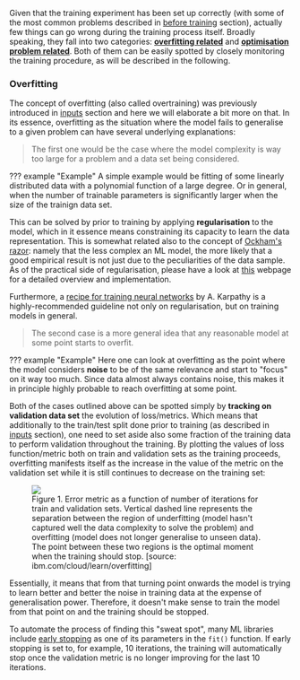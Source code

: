 Given that the training experiment has been set up correctly (with some of the most common problems described in [before training](../before/domains.md) section), actually few things can go wrong during the training process itself. Broadly speaking, they fall into two categories: [**overfitting related**](overfitting.md) and [**optimisation problem related**](opt.md). Both of them can be easily spotted by closely monitoring the training procedure, as will be described in the following. 

### Overfitting
The concept of overfitting (also called overtraining) was previously introduced in [inputs](../before/inputs.md) section and here we will elaborate a bit more on that. In its essence, overfitting as the situation where the model fails to generalise to a given problem can have several underlying explanations:

> The first one would be the case where the model complexity is way too large for a problem and a data set being considered. 

??? example "Example"
    A simple example would be fitting of some linearly distributed data with a polynomial function of a large degree. Or in general, when the number of trainable parameters is significantly larger when the size of the trainign data set.

This can be solved by prior to training by applying **regularisation** to the model, which in it essence means constraining its capacity to learn the data representation. This is somewhat related also to the concept of [Ockham's razor](https://developers.google.com/machine-learning/crash-course/generalization/peril-of-overfitting#ockham): namely that the less complex an ML model, the more likely that a good empirical result is not just due to the peculiarities of the data sample. As of the practical side of regularisation, please have a look at [this](https://ml-cheatsheet.readthedocs.io/en/latest/regularization.html) webpage for a detailed overview and implementation. 

Furthermore, a [recipe for training neural networks](http://karpathy.github.io/2019/04/25/recipe/) by A. Karpathy is a highly-recommended guideline not only on regularisation, but on training models in general.

> The second case is a more general idea that any reasonable model at some point starts to overfit. 

??? example "Example"
    Here one can look at overfitting as the point where the model considers **noise** to be of the same relevance and start to "focus" on it way too much. Since data almost always contains noise, this makes it in principle highly probable to reach overfitting at some point.   

Both of the cases outlined above can be spotted simply by **tracking on validation data set** the evolution of loss/metrics. Which means that additionally to the train/test split done prior to training (as described in [inputs](../before/inputs.md) section), one need to set aside also some fraction of the training data to perform validation throughout the training. By plotting the values of loss function/metric both on train and validation sets as the training proceeds, overfitting manifests itself as the increase in the value of the metric on the validation set while it is still continues to decrease on the training set:

<figure>
<img src="../../../images/validation/overfitting_1.webp"/>
<figcaption>Figure 1.  Error metric as a function of number of iterations for train and validation sets. Vertical dashed line represents the separation between the region of underfitting (model hasn't captured well the data complexity to solve the problem) and overfitting (model does not longer generalise to unseen data). The point between these two regions is the optimal moment when the training should stop. [source: ibm.com/cloud/learn/overfitting]</figcaption>
</figure>

 Essentially, it means that from that turning point onwards the model is trying to learn better and better the noise in training data at the expense of generalisation power. Therefore, it doesn't make sense to train the model from that point on and the training should be stopped. 
 
 To automate the process of finding this "sweat spot", many ML libraries include [early stopping](https://en.wikipedia.org/wiki/Early_stopping) as one of its parameters in the `fit()` function. If early stopping is set to, for example, 10 iterations, the training will automatically stop once the validation metric is no longer improving for the last 10 iterations.  